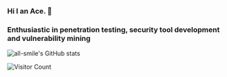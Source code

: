 ### Hi I an Ace. 👋
### Enthusiastic in penetration testing, security tool development and vulnerability mining

![all-smile's GitHub stats](https://github-readme-stats.vercel.app/api?username=huclilu&show_icons=true&theme=tokyonight)

![Visitor Count](https://profile-counter.glitch.me/huclilu/count.svg)
